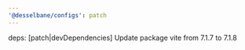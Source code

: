 ```yaml
---
'@desselbane/configs': patch
---
```


deps: [patch|devDependencies] Update package vite from 7.1.7 to 7.1.8

